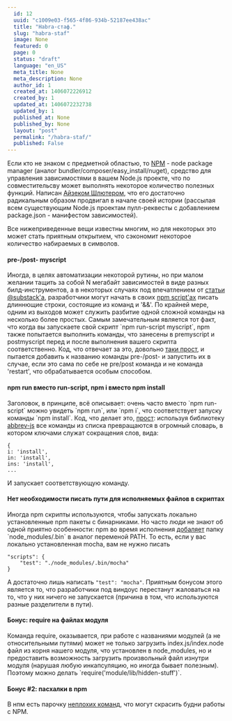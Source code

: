```yaml
---
  id: 12
  uuid: "c1009e03-f565-4f86-934b-52187ee438ac"
  title: "Habra-стаф."
  slug: "habra-staf"
  image: None
  featured: 0
  page: 0
  status: "draft"
  language: "en_US"
  meta_title: None
  meta_description: None
  author_id: 1
  created_at: 1406072226912
  created_by: 1
  updated_at: 1406072232738
  updated_by: 1
  published_at: None
  published_by: None
  layout: "post"
  permalink: "/habra-staf/"
  published: False
---
```

Если кто не знаком с предметной областью, то <a href='github.com/npm/npm'>NPM</a> - node package manager (аналог bundler/composer/easy_install/nuget), средство для управления зависимостями в вашем Node.js проекте, что по совместительсву может выполнять некоторое количество полезных функций.  Написан <a href="https://github.com/isaacs">Айзеком Шлютером</a>, что его достаточно радикальным образом продвигал в начале своей истории (рассылая всем существующим Node.js проектам пулл-реквесты с добавлением package.json - манифестом зависимостей).

Все нижеприведенные вещи известны многим, но для некоторых это может стать приятным открытием, что сэкономит некоторое количество набираемых в символов.

<h4>pre-/post- myscript</h4>
Иногда, в целях автоматизации некоторой рутины, но при малом желании тащить за собой N мегабайт зависимостей в виде разных билд-инструментов, а в некоторых случаях под впечатлением от <a href='http://substack.net/task_automation_with_npm_run'>статьи</a> <a href='https://www.npmjs.org/~substack'>@substack'а</a>, разработчики могут начать в своих <a href='https://www.npmjs.org/doc/misc/npm-scripts.html'>npm script'ах</a> писать длиннющие строки, состоящие из команд и '&&'. По крайней мере, одним из выходов может служить разбитие одной сложной команды на несколько более простых. Самым замечательным является тот факт, что когда вы запускаете свой скрипт `npm run-script myscript`, npm также попытается выполнить команды, что занесены в premyscript и postmyscript перед и после выполнения вашего скрипта соответственно.
Код, что отвечает за это, довольно <a href="https://github.com/npm/npm/blob/master/lib/run-script.js#L115-L124">таки прост</a>, и пытается добавить к названию команды pre-/post- и запустить их в случае, если это сама по себе не pre/post команда и не команда 'restart', что обрабатывается особым способом.

<h4>npm run вместо run-script, npm i вместо npm install</h4>
Заголовок, в принципе, всё описывает: очень часто вместо `npm run-script` можно увидеть `npm run`, или `npm i`, что соответствует запуску команды `npm install`. Код, что делает это, <a href="https://github.com/npm/npm/blob/master/lib/npm.js#L161">прост</a>: используя библиотеку <a href="https://github.com/isaacs/abbrev-js">abbrev-js</a> все команды из списка превращаются в огромный словарь, в котором ключами служат сокращения слов, вида:

    {
    i: 'install',
    in: 'install',
    ins: 'install',
    ...
И запускает соответствующую команду.
<h4>Нет необходимости писать пути для исполняемых файлов в скриптах</h4>
Иногда npm скрипты используются, чтобы запускать локально установленные npm пакеты с бинарниками. Но часто люди не знают об одной приятно особенности: npm во время исполнения <a href="https://github.com/npm/npm/blob/master/lib/utils/lifecycle.js#L80"> добаляет</a> папку `node_modules/.bin` в аналог переменой PATH. То есть, если у вас локально установленная mocha, вам не нужно писать

    "scripts": {
	    "test": "./node_modules/.bin/mocha"
    }
А достаточно лишь написать `"test": "mocha"`. Приятным бонусом этого является то, что разработчики под виндоус перестанут жаловаться на то, что у них ничего не запускается (причина в том, что используются разные разделители в пути).
<h4>Бонус: require на файлах модуля</h4>
Команда require, оказывается, при работе с названиями модулей (а не относительными путями) может не только загрузить index.js/index.node файл из корня нашего модуля, что установлен в node_modules, но и предоставить возможность загрузить произвольный файл изнутри модуля (нарушая любую инкапсуляцию, но иногда бывает полезным). Поэтому можно делать `require('module/lib/hidden-stuff')`.
<h4>Бонус #2: пасхалки в npm</h4>
В нпм есть парочку <a href="https://github.com/npm/npm/blob/master/lib/npm.js#L154-L156">неплохих команд</a>, что могут скрасить будни работы с NPM.


